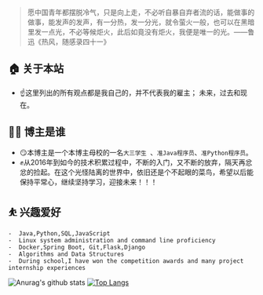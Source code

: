 > 愿中国青年都摆脱冷气，只是向上走，不必听自暴自弃者流的话，能做事的做事，能发声的发声，有一分热，发一分光，就令萤火一般，也可以在黑暗里发一点光，不必等候炬火，此后如竟没有炬火，我便是唯一的光。——鲁迅《热风，随感录四十一》

## 🏠 关于本站

- ☝️这里列出的所有观点都是我自己的，并不代表我的雇主； 未来，过去和现在。


## 👨‍💻 博主是谁

- 😏本博主是一个本博主母校的一名`大三学生 `、`准Java程序员`、`准Python程序员`。
- ✊从2016年到如今的技术积累过程中，不断的入门，又不断的放弃，隔天再忿忿的捡起。在这个光怪陆离的世界中，依旧还是个不起眼的菜鸟，希望以后能保持平常心，继续坚持学习，迎接未来！！！

## ⛹ 兴趣爱好   
```text
-  Java,Python,SQL,JavaScript
-  Linux system administration and command line proficiency
-  Docker,Spring Boot, Git,Flask,Django
-  Algorithms and Data Structures
-  During school,I have won the competition awards and many project internship experiences
```

![Anurag's github stats](https://github-readme-stats.vercel.app/api?username=saowu&show_icons=true&theme=radical)
[![Top Langs](https://github-readme-stats.vercel.app/api/top-langs/?username=saowu&layout=compact)](https://github.com/anuraghazra/github-readme-stats)
